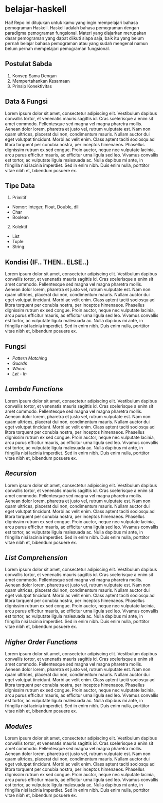 # belajar-haskell

Hai! Repo ini ditujukan untuk kamu yang ingin mempelajari bahasa pemograman Haskell. Haskell adalah bahasa pemograman dengan paradigma pemograman fungsional. Materi yang diajarkan merupakan dasar pemograman yang dapat diikuti siapa saja, baik itu yang belum pernah belajar bahasa pemograman atau yang sudah mengenal namun belum pernah mempelajari pemograman fungsional.

## Postulat Sabda

1. Konsep Sama Dengan
2. Mempertahankan Kesamaan
3. Prinsip Konektivitas

## Data & Fungsi

Lorem ipsum dolor sit amet, consectetur adipiscing elit. Vestibulum dapibus convallis tortor, et venenatis mauris sagittis id. Cras scelerisque a enim sit amet commodo. Pellentesque sed magna vel magna pharetra mollis. Aenean dolor lorem, pharetra et justo vel, rutrum vulputate est. Nam non quam ultrices, placerat dui non, condimentum mauris. Nullam auctor dui eget volutpat tincidunt. Morbi ac velit enim. Class aptent taciti sociosqu ad litora torquent per conubia nostra, per inceptos himenaeos. Phasellus dignissim rutrum ex sed congue. Proin auctor, neque nec vulputate lacinia, arcu purus efficitur mauris, ac efficitur urna ligula sed leo. Vivamus convallis est tortor, ac vulputate ligula malesuada ac. Nulla dapibus mi ante, in fringilla nisi lacinia imperdiet. Sed in enim nibh. Duis enim nulla, porttitor vitae nibh et, bibendum posuere ex.

## Tipe Data

1.  Primitif

- Nomor: Integer, Float, Double, dll
- Char
- Boolean

2.  Kolektif

- List
- Tuple
- String

## Kondisi (IF.. THEN.. ELSE..)

Lorem ipsum dolor sit amet, consectetur adipiscing elit. Vestibulum dapibus convallis tortor, et venenatis mauris sagittis id. Cras scelerisque a enim sit amet commodo. Pellentesque sed magna vel magna pharetra mollis. Aenean dolor lorem, pharetra et justo vel, rutrum vulputate est. Nam non quam ultrices, placerat dui non, condimentum mauris. Nullam auctor dui eget volutpat tincidunt. Morbi ac velit enim. Class aptent taciti sociosqu ad litora torquent per conubia nostra, per inceptos himenaeos. Phasellus dignissim rutrum ex sed congue. Proin auctor, neque nec vulputate lacinia, arcu purus efficitur mauris, ac efficitur urna ligula sed leo. Vivamus convallis est tortor, ac vulputate ligula malesuada ac. Nulla dapibus mi ante, in fringilla nisi lacinia imperdiet. Sed in enim nibh. Duis enim nulla, porttitor vitae nibh et, bibendum posuere ex.

## Fungsi

- _Pattern Matching_
- _Guards_
- _Where_
- _Let - In_

## _Lambda Functions_

Lorem ipsum dolor sit amet, consectetur adipiscing elit. Vestibulum dapibus convallis tortor, et venenatis mauris sagittis id. Cras scelerisque a enim sit amet commodo. Pellentesque sed magna vel magna pharetra mollis. Aenean dolor lorem, pharetra et justo vel, rutrum vulputate est. Nam non quam ultrices, placerat dui non, condimentum mauris. Nullam auctor dui eget volutpat tincidunt. Morbi ac velit enim. Class aptent taciti sociosqu ad litora torquent per conubia nostra, per inceptos himenaeos. Phasellus dignissim rutrum ex sed congue. Proin auctor, neque nec vulputate lacinia, arcu purus efficitur mauris, ac efficitur urna ligula sed leo. Vivamus convallis est tortor, ac vulputate ligula malesuada ac. Nulla dapibus mi ante, in fringilla nisi lacinia imperdiet. Sed in enim nibh. Duis enim nulla, porttitor vitae nibh et, bibendum posuere ex.

## _Recursion_

Lorem ipsum dolor sit amet, consectetur adipiscing elit. Vestibulum dapibus convallis tortor, et venenatis mauris sagittis id. Cras scelerisque a enim sit amet commodo. Pellentesque sed magna vel magna pharetra mollis. Aenean dolor lorem, pharetra et justo vel, rutrum vulputate est. Nam non quam ultrices, placerat dui non, condimentum mauris. Nullam auctor dui eget volutpat tincidunt. Morbi ac velit enim. Class aptent taciti sociosqu ad litora torquent per conubia nostra, per inceptos himenaeos. Phasellus dignissim rutrum ex sed congue. Proin auctor, neque nec vulputate lacinia, arcu purus efficitur mauris, ac efficitur urna ligula sed leo. Vivamus convallis est tortor, ac vulputate ligula malesuada ac. Nulla dapibus mi ante, in fringilla nisi lacinia imperdiet. Sed in enim nibh. Duis enim nulla, porttitor vitae nibh et, bibendum posuere ex.

## _List Comprehension_

Lorem ipsum dolor sit amet, consectetur adipiscing elit. Vestibulum dapibus convallis tortor, et venenatis mauris sagittis id. Cras scelerisque a enim sit amet commodo. Pellentesque sed magna vel magna pharetra mollis. Aenean dolor lorem, pharetra et justo vel, rutrum vulputate est. Nam non quam ultrices, placerat dui non, condimentum mauris. Nullam auctor dui eget volutpat tincidunt. Morbi ac velit enim. Class aptent taciti sociosqu ad litora torquent per conubia nostra, per inceptos himenaeos. Phasellus dignissim rutrum ex sed congue. Proin auctor, neque nec vulputate lacinia, arcu purus efficitur mauris, ac efficitur urna ligula sed leo. Vivamus convallis est tortor, ac vulputate ligula malesuada ac. Nulla dapibus mi ante, in fringilla nisi lacinia imperdiet. Sed in enim nibh. Duis enim nulla, porttitor vitae nibh et, bibendum posuere ex.

## _Higher Order Functions_

Lorem ipsum dolor sit amet, consectetur adipiscing elit. Vestibulum dapibus convallis tortor, et venenatis mauris sagittis id. Cras scelerisque a enim sit amet commodo. Pellentesque sed magna vel magna pharetra mollis. Aenean dolor lorem, pharetra et justo vel, rutrum vulputate est. Nam non quam ultrices, placerat dui non, condimentum mauris. Nullam auctor dui eget volutpat tincidunt. Morbi ac velit enim. Class aptent taciti sociosqu ad litora torquent per conubia nostra, per inceptos himenaeos. Phasellus dignissim rutrum ex sed congue. Proin auctor, neque nec vulputate lacinia, arcu purus efficitur mauris, ac efficitur urna ligula sed leo. Vivamus convallis est tortor, ac vulputate ligula malesuada ac. Nulla dapibus mi ante, in fringilla nisi lacinia imperdiet. Sed in enim nibh. Duis enim nulla, porttitor vitae nibh et, bibendum posuere ex.

## _Modules_

Lorem ipsum dolor sit amet, consectetur adipiscing elit. Vestibulum dapibus convallis tortor, et venenatis mauris sagittis id. Cras scelerisque a enim sit amet commodo. Pellentesque sed magna vel magna pharetra mollis. Aenean dolor lorem, pharetra et justo vel, rutrum vulputate est. Nam non quam ultrices, placerat dui non, condimentum mauris. Nullam auctor dui eget volutpat tincidunt. Morbi ac velit enim. Class aptent taciti sociosqu ad litora torquent per conubia nostra, per inceptos himenaeos. Phasellus dignissim rutrum ex sed congue. Proin auctor, neque nec vulputate lacinia, arcu purus efficitur mauris, ac efficitur urna ligula sed leo. Vivamus convallis est tortor, ac vulputate ligula malesuada ac. Nulla dapibus mi ante, in fringilla nisi lacinia imperdiet. Sed in enim nibh. Duis enim nulla, porttitor vitae nibh et, bibendum posuere ex.
